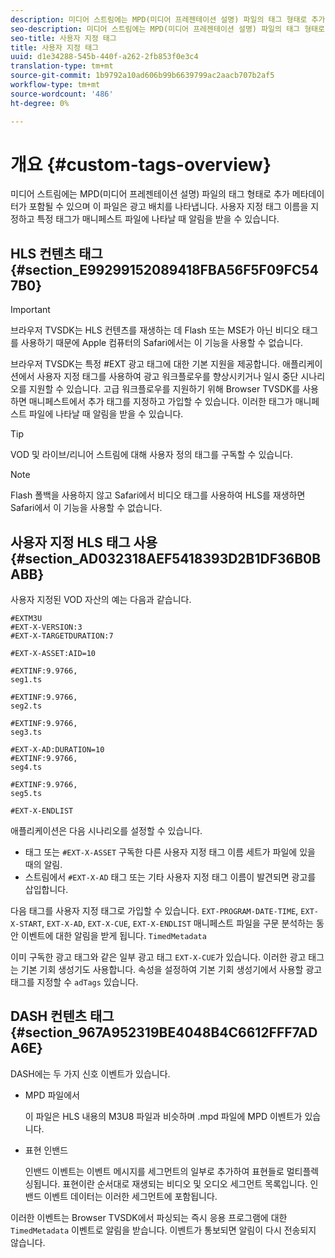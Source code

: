 ```yaml
---
description: 미디어 스트림에는 MPD(미디어 프레젠테이션 설명) 파일의 태그 형태로 추가 메타데이터가 포함될 수 있으며 이 파일은 광고 배치를 나타냅니다. 사용자 지정 태그 이름을 지정하고 특정 태그가 매니페스트 파일에 나타날 때 알림을 받을 수 있습니다.
seo-description: 미디어 스트림에는 MPD(미디어 프레젠테이션 설명) 파일의 태그 형태로 추가 메타데이터가 포함될 수 있으며 이 파일은 광고 배치를 나타냅니다. 사용자 지정 태그 이름을 지정하고 특정 태그가 매니페스트 파일에 나타날 때 알림을 받을 수 있습니다.
seo-title: 사용자 지정 태그
title: 사용자 지정 태그
uuid: d1e34288-545b-440f-a262-2fb853f0e3c4
translation-type: tm+mt
source-git-commit: 1b9792a10ad606b99b6639799ac2aacb707b2af5
workflow-type: tm+mt
source-wordcount: '486'
ht-degree: 0%

---
```



# 개요 {#custom-tags-overview}

미디어 스트림에는 MPD(미디어 프레젠테이션 설명) 파일의 태그 형태로 추가 메타데이터가 포함될 수 있으며 이 파일은 광고 배치를 나타냅니다. 사용자 지정 태그 이름을 지정하고 특정 태그가 매니페스트 파일에 나타날 때 알림을 받을 수 있습니다.

## HLS 컨텐츠 태그 {#section_E99299152089418FBA56F5F09FC547B0}

>[!IMPORTANT]
>
>브라우저 TVSDK는 HLS 컨텐츠를 재생하는 데 Flash 또는 MSE가 아닌 비디오 태그를 사용하기 때문에 Apple 컴퓨터의 Safari에서는 이 기능을 사용할 수 없습니다.

브라우저 TVSDK는 특정 #EXT 광고 태그에 대한 기본 지원을 제공합니다. 애플리케이션에서 사용자 지정 태그를 사용하여 광고 워크플로우를 향상시키거나 일시 중단 시나리오를 지원할 수 있습니다. 고급 워크플로우를 지원하기 위해 Browser TVSDK를 사용하면 매니페스트에서 추가 태그를 지정하고 가입할 수 있습니다. 이러한 태그가 매니페스트 파일에 나타날 때 알림을 받을 수 있습니다.

>[!TIP]
>
>VOD 및 라이브/리니어 스트림에 대해 사용자 정의 태그를 구독할 수 있습니다.

>[!NOTE]
>
>Flash 폴백을 사용하지 않고 Safari에서 비디오 태그를 사용하여 HLS를 재생하면 Safari에서 이 기능을 사용할 수 없습니다.

## 사용자 지정 HLS 태그 사용 {#section_AD032318AEF5418393D2B1DF36B0BABB}

사용자 지정된 VOD 자산의 예는 다음과 같습니다.

```
#EXTM3U
#EXT-X-VERSION:3
#EXT-X-TARGETDURATION:7
 
#EXT-X-ASSET:AID=10
 
#EXTINF:9.9766,
seg1.ts
 
#EXTINF:9.9766,
seg2.ts
 
#EXTINF:9.9766,
seg3.ts
 
#EXT-X-AD:DURATION=10
#EXTINF:9.9766,
seg4.ts
 
#EXTINF:9.9766,
seg5.ts
 
#EXT-X-ENDLIST
```

애플리케이션은 다음 시나리오를 설정할 수 있습니다.

* 태그 또는 `#EXT-X-ASSET` 구독한 다른 사용자 지정 태그 이름 세트가 파일에 있을 때의 알림.
* 스트림에서 `#EXT-X-AD` 태그 또는 기타 사용자 지정 태그 이름이 발견되면 광고를 삽입합니다.

다음 태그를 사용자 지정 태그로 가입할 수 있습니다. `EXT-PROGRAM-DATE-TIME`, `EXT-X-START`, `EXT-X-AD`, `EXT-X-CUE`, `EXT-X-ENDLIST` 매니페스트 파일을 구문 분석하는 동안 이벤트에 대한 알림을 받게 됩니다. `TimedMetadata`

이미 구독한 광고 태그와 같은 일부 광고 태그 `EXT-X-CUE`가 있습니다. 이러한 광고 태그는 기본 기회 생성기도 사용합니다. 속성을 설정하여 기본 기회 생성기에서 사용할 광고 태그를 지정할 수 `adTags` 있습니다.

## DASH 컨텐츠 태그 {#section_967A952319BE4048B4C6612FFF7ADA6E}

DASH에는 두 가지 신호 이벤트가 있습니다.

* MPD 파일에서

   이 파일은 HLS 내용의 M3U8 파일과 비슷하며 .mpd 파일에 MPD 이벤트가 있습니다.
* 표현 인밴드

   인밴드 이벤트는 이벤트 메시지를 세그먼트의 일부로 추가하여 표현들로 멀티플렉싱됩니다. 표현이란 순서대로 재생되는 비디오 및 오디오 세그먼트 목록입니다. 인밴드 이벤트 데이터는 이러한 세그먼트에 포함됩니다.

이러한 이벤트는 Browser TVSDK에서 파싱되는 즉시 응용 프로그램에 대한 `TimedMetadata` 이벤트로 알림을 받습니다. 이벤트가 통보되면 알림이 다시 전송되지 않습니다.
